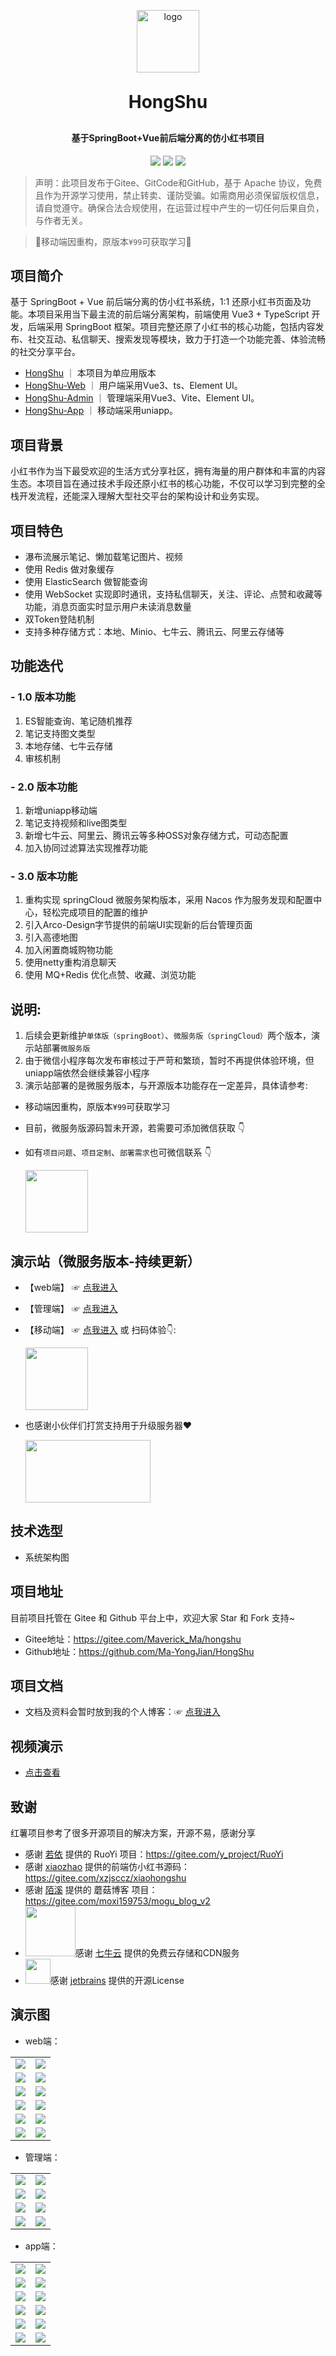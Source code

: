 <p align="center">
 <img alt="logo" src="https://image.mayongjian.cn/2024/07/03/1de3ee08e0a34ab6bf9a163d380fb596.png" style="width: 100px">
</p>
<h1 align="center" style="margin: 30px 0 30px; font-weight: bold;">HongShu</h1>
<h4 align="center">基于SpringBoot+Vue前后端分离的仿小红书项目</h4>
<p align="center">
	<a href="https://gitee.com/Maverick_Ma/hongshu/stargazers">
    <img src="https://gitee.com/Maverick_Ma/hongshu/badge/star.svg?theme=dark"></a>
	<a href="https://gitee.com/Maverick_Ma/hongshu">
    <img src="https://img.shields.io/badge/HongShu-v1.0-brightgreen.svg"></a>
	<a href="https://gitee.com/Maverick_Ma/hongshu/blob/master/LICENSE">
    <img src="https://img.shields.io/github/license/mashape/apistatus.svg"></a>
</p>

> 声明：此项目发布于Gitee、GitCode和GitHub，基于 Apache 协议，免费且作为开源学习使用，禁止转卖、谨防受骗。如需商用必须保留版权信息，请自觉遵守。确保合法合规使用，在运营过程中产生的一切任何后果自负，与作者无关。

> 🎉移动端因重构，原版本`¥99`可获取学习🎉

## 项目简介
基于 SpringBoot + Vue 前后端分离的仿小红书系统，1:1 还原小红书页面及功能。本项目采用当下最主流的前后端分离架构，前端使用 Vue3 + TypeScript 开发，后端采用 SpringBoot 框架。项目完整还原了小红书的核心功能，包括内容发布、社交互动、私信聊天、搜索发现等模块，致力于打造一个功能完善、体验流畅的社交分享平台。
* [HongShu](https://gitee.com/Maverick_Ma/hongshu) ｜ 本项目为单应用版本 
* [HongShu-Web](https://gitee.com/Maverick_Ma/hongshu-web) ｜ 用户端采用Vue3、ts、Element UI。
* [HongShu-Admin](https://gitee.com/Maverick_Ma/hongshu-admin) ｜ 管理端采用Vue3、Vite、Element UI。
* [HongShu-App](https://gitee.com/Maverick_Ma/hongshu-app) ｜ 移动端采用uniapp。

## 项目背景
小红书作为当下最受欢迎的生活方式分享社区，拥有海量的用户群体和丰富的内容生态。本项目旨在通过技术手段还原小红书的核心功能，不仅可以学习到完整的全栈开发流程，还能深入理解大型社交平台的架构设计和业务实现。

## 项目特色
* 瀑布流展示笔记、懒加载笔记图片、视频
* 使用 Redis 做对象缓存
* 使用 ElasticSearch 做智能查询
* 使用 WebSocket 实现即时通讯，支持私信聊天，关注、评论、点赞和收藏等功能，消息页面实时显示用户未读消息数量
* 双Token登陆机制
* 支持多种存储方式：本地、Minio、七牛云、腾讯云、阿里云存储等

## 功能迭代
### - 1.0 版本功能
1. ES智能查询、笔记随机推荐
2. 笔记支持图文类型
3. 本地存储、七牛云存储
4. 审核机制

### - 2.0 版本功能
1. 新增uniapp移动端
2. 笔记支持视频和live图类型
3. 新增七牛云、阿里云、腾讯云等多种OSS对象存储方式，可动态配置
4. 加入协同过滤算法实现推荐功能

### - 3.0 版本功能
1. 重构实现 springCloud 微服务架构版本，采用 Nacos 作为服务发现和配置中心，轻松完成项目的配置的维护
2. 引入Arco-Design字节提供的前端UI实现新的后台管理页面
3. 引入高德地图
4. 加入闲置商城购物功能
5. 使用netty重构消息聊天
6. 使用 MQ+Redis 优化点赞、收藏、浏览功能

## 说明:
1. 后续会更新维护`单体版（springBoot）`、`微服务版（springCloud）`两个版本，演示站部署`微服务版`
2. 由于微信小程序每次发布审核过于严苛和繁琐，暂时不再提供体验环境，但uniapp端依然会继续兼容小程序
3. 演示站部署的是微服务版本，与开源版本功能存在一定差异，具体请参考:

- 移动端因重构，原版本`¥99`可获取学习
- 目前，微服务版源码暂未开源，若需要可添加微信获取 👇
- 如有`项目问题`、`项目定制`、`部署需求`也可微信联系 👇

  <img src="doc/images/wx.png" style="width: 100px; height: 100px"/>

## 演示站（微服务版本-持续更新）
- 【web端】 ☞️ [点我进入](http://115.190.73.103)
- 【管理端】 ☞️ [点我进入](http://115.190.73.103/admin/)
- 【移动端】 ☞️ [点我进入](http://115.190.73.103/app/) 或 扫码体验👇: 

  <img src="doc/images/h5.png" style="width: 100px; height: 100px"/>

* 也感谢小伙伴们打赏支持用于升级服务器❤️

  <img src="doc/images/pay.png" style="width: 200px; height: 100px"/>

## 技术选型
* 系统架构图


## 项目地址
目前项目托管在 Gitee 和 Github 平台上中，欢迎大家 Star 和 Fork 支持~
- Gitee地址：https://gitee.com/Maverick_Ma/hongshu
- Github地址：https://github.com/Ma-YongJian/HongShu

## 项目文档
* 文档及资料会暂时放到我的个人博客：☞ [点我进入](https://mayongjian.cn)

## 视频演示
- [点击查看](https://www.bilibili.com/video/BV1QP8dekEGq/?spm_id_from=333.999.list.card_archive.click&vd_source=ec9224821314432ac6e12dc7d500d74b)

## 致谢
红薯项目参考了很多开源项目的解决方案，开源不易，感谢分享
- 感谢 [若依](https://gitee.com/y_project/RuoYi) 提供的 RuoYi 项目：https://gitee.com/y_project/RuoYi
- 感谢 [xiaozhao](https://gitee.com/xzjsccz/xiaohongshu) 提供的前端仿小红书源码：https://gitee.com/xzjsccz/xiaohongshu
- 感谢 [陌溪](https://gitee.com/moxi159753/mogu_blog_v2) 提供的 蘑菇博客 项目：https://gitee.com/moxi159753/mogu_blog_v2
- <img src="./doc/images/qiniu.jpg" width="80" />感谢 [七牛云](https://portal.qiniu.com/signup?utm_source=kaiyuan&utm_media=mogu) 提供的免费云存储和CDN服务
- <img src="./doc/images/jetbrains.png" width="40" />感谢 [jetbrains](https://www.jetbrains.com/?from=mogu_blog_v2) 提供的开源License

## 演示图
* web端：
<table>
    <tr>
        <td><img src="doc/images/web/web-login.png"/></td>
        <td><img src="doc/images/web/web-dashboard.png"/></td>
    </tr>
    <tr>
        <td><img src="doc/images/web/web-search.png"/></td>
        <td><img src="doc/images/web/web-trends.png"/></td>
    </tr>
    <tr>
        <td><img src="doc/images/web/web-message.png"/></td>
        <td><img src="doc/images/web/web-follow.png"/></td>
    </tr>
	<tr>
        <td><img src="doc/images/web/web-publish.png"/></td>
        <td><img src="doc/images/web/web-publish-map.png"/></td>
    </tr>
    <tr>
        <td><img src="doc/images/web/web-publish-img.png"/></td>
        <td><img src="doc/images/web/web-publish-video.png"/></td>
    </tr>
    <tr>
        <td><img src="doc/images/web/web-main-img.png"/></td>
        <td><img src="doc/images/web/web-user.png"/></td>
    </tr>
</table>

* 管理端：
<table>	 
    <tr>
        <td><img src="doc/images/admin/admin-login.png"/></td>
        <td><img src="doc/images/admin/admin-data.png"/></td>
    </tr>
	<tr>
        <td><img src="doc/images/admin/admin-category.png"/></td>
        <td><img src="doc/images/admin/admin-member.png"/></td>
    </tr>
	<tr>
        <td><img src="doc/images/admin/admin-note.png"/></td>
        <td><img src="doc/images/admin/admin-album.png"/></td>
    </tr>
    <tr>
        <td><img src="doc/images/admin/admin-comment.png"/></td>
        <td><img src="doc/images/admin/admin-log.png"/></td>
    </tr>
</table>

* app端：
<table>	 
    <tr>
        <td><img src="doc/images/app/app-login.png"/></td>
        <td><img src="doc/images/app/app-index.png"/></td>
    </tr>
    <tr>
        <td><img src="doc/images/app/app-trend.png"/></td>
        <td><img src="doc/images/app/app-message.png"/></td>
    </tr>
	<tr>
        <td><img src="doc/images/app/app-user.png"/></td>
        <td><img src="doc/images/app/app-user-edit.png"/></td>
    </tr>
	<tr>
        <td><img src="doc/images/app/app-follow.png"/></td>
        <td><img src="doc/images/app/app-search.png"/></td>
    </tr>
    <tr>
        <td><img src="doc/images/app/app-main.png"/></td>
        <td><img src="doc/images/app/app-push.png"/></td>
    </tr>
    <tr>
        <td><img src="doc/images/app/app-comment.png"/></td>
        <td><img src="doc/images/app/app-like.png"/></td>
    </tr>
</table>
